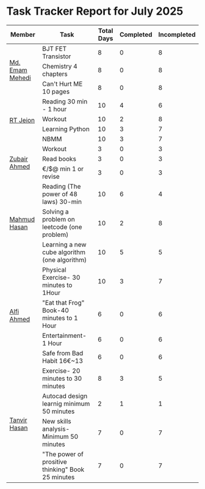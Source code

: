 # Task Tracker Report for July 2025


<table>
<thead>
<tr>
<th>Member</th>
<th>Task</th>
<th>Total Days</th>
<th>Completed</th>
<th>Incompleted</th>
</tr>
</thead>

<tbody>

<tr>
<td rowspan="3"><a href="https://github.com/mdemammehedi-159">Md. Emam Mehedi</a></td>
<td>BJT FET Transistor</td>
<td>8</td>
<td>0</td>
<td>8</td>
</tr>


<tr>
<td>Chemistry 4 chapters</td>
<td>8</td>
<td>0</td>
<td>8</td>
</tr>


<tr>
<td>Can't Hurt ME 10 pages</td>
<td>8</td>
<td>0</td>
<td>8</td>
</tr>


<tr>
<td rowspan="4"><a href="https://github.com/RT-Jeion">RT Jeion</a></td>
<td>Reading 30 min - 1 hour</td>
<td>10</td>
<td>4</td>
<td>6</td>
</tr>


<tr>
<td>Workout</td>
<td>10</td>
<td>2</td>
<td>8</td>
</tr>


<tr>
<td>Learning Python</td>
<td>10</td>
<td>3</td>
<td>7</td>
</tr>


<tr>
<td>NBMM</td>
<td>10</td>
<td>3</td>
<td>7</td>
</tr>


<tr>
<td rowspan="3"><a href="https://github.com/zubair-rex">Zubair Ahmed</a></td>
<td>Workout</td>
<td>3</td>
<td>0</td>
<td>3</td>
</tr>


<tr>
<td>Read books</td>
<td>3</td>
<td>0</td>
<td>3</td>
</tr>


<tr>
<td>€/$@ min 1 or revise</td>
<td>3</td>
<td>0</td>
<td>3</td>
</tr>


<tr>
<td rowspan="3"><a href="https://github.com/mahmud1223">Mahmud Hasan</a></td>
<td>Reading (The power of 48 laws) 30-min</td>
<td>10</td>
<td>6</td>
<td>4</td>
</tr>


<tr>
<td>Solving a problem on leetcode (one problem)</td>
<td>10</td>
<td>2</td>
<td>8</td>
</tr>


<tr>
<td>Learning a new cube algorithm (one algorithm)</td>
<td>10</td>
<td>5</td>
<td>5</td>
</tr>


<tr>
<td rowspan="4"><a href="https://github.com/alfiahmed160">Alfi Ahmed</a></td>
<td>Physical Exercise- 30 minutes to 1Hour</td>
<td>10</td>
<td>3</td>
<td>7</td>
</tr>


<tr>
<td>"Eat that Frog" Book-40 minutes to 1 Hour</td>
<td>6</td>
<td>0</td>
<td>6</td>
</tr>


<tr>
<td>Entertainment- 1 Hour</td>
<td>6</td>
<td>0</td>
<td>6</td>
</tr>


<tr>
<td>Safe from Bad Habit 16€~13</td>
<td>6</td>
<td>0</td>
<td>6</td>
</tr>


<tr>
<td rowspan="4"><a href="https://github.com/tanvir7hasan">Tanvir Hasan</a></td>
<td>Exercise- 20 minutes to 30 minutes</td>
<td>8</td>
<td>3</td>
<td>5</td>
</tr>


<tr>
<td>Autocad design learnig minimum 50 minutes</td>
<td>2</td>
<td>1</td>
<td>1</td>
</tr>


<tr>
<td>New skills analysis- Minimum 50 minutes</td>
<td>7</td>
<td>0</td>
<td>7</td>
</tr>


<tr>
<td>"The power of prositive thinking" Book 25 minutes</td>
<td>7</td>
<td>0</td>
<td>7</td>
</tr>


</tbody>
</table>
